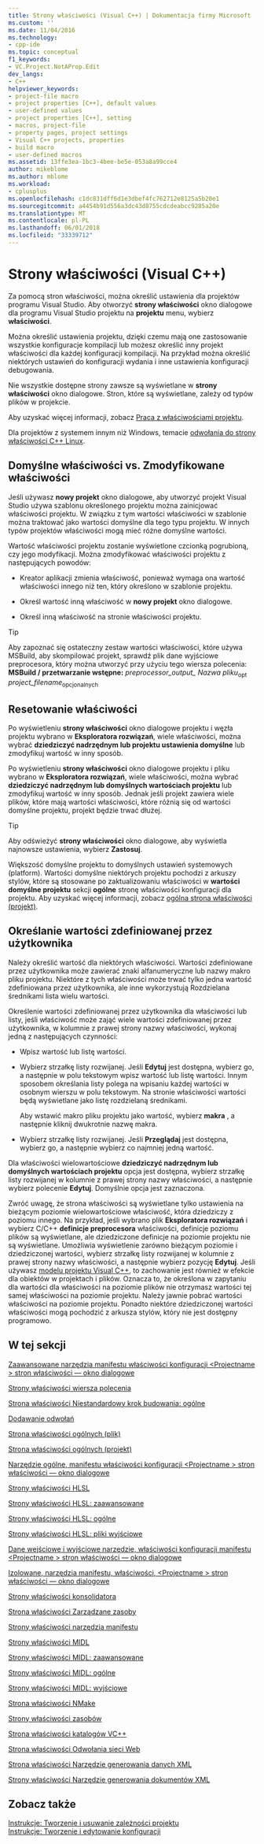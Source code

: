 ```yaml
---
title: Strony właściwości (Visual C++) | Dokumentacja firmy Microsoft
ms.custom: ''
ms.date: 11/04/2016
ms.technology:
- cpp-ide
ms.topic: conceptual
f1_keywords:
- VC.Project.NotAProp.Edit
dev_langs:
- C++
helpviewer_keywords:
- project-file macro
- project properties [C++], default values
- user-defined values
- project properties [C++], setting
- macros, project-file
- property pages, project settings
- Visual C++ projects, properties
- build macro
- user-defined macros
ms.assetid: 13ffe3ea-1bc3-4bee-be5e-053a8a99cce4
author: mikeblome
ms.author: mblome
ms.workload:
- cplusplus
ms.openlocfilehash: c1dc831dff6d1e3dbef4fc762712e8125a5b20e1
ms.sourcegitcommit: a4454b91d556a3dc43d8755cdcdeabcc9285a20e
ms.translationtype: MT
ms.contentlocale: pl-PL
ms.lasthandoff: 06/01/2018
ms.locfileid: "33339712"
---
```

# <a name="property-pages-visual-c"></a>Strony właściwości (Visual C++)

Za pomocą stron właściwości, można określić ustawienia dla projektów programu Visual Studio. Aby otworzyć **strony właściwości** okno dialogowe dla programu Visual Studio projektu na **projektu** menu, wybierz **właściwości**.

Można określić ustawienia projektu, dzięki czemu mają one zastosowanie wszystkie konfiguracje kompilacji lub możesz określić inny projekt właściwości dla każdej konfiguracji kompilacji. Na przykład można określić niektórych ustawień do konfiguracji wydania i inne ustawienia konfiguracji debugowania.

Nie wszystkie dostępne strony zawsze są wyświetlane w **strony właściwości** okno dialogowe. Stron, które są wyświetlane, zależy od typów plików w projekcie.

Aby uzyskać więcej informacji, zobacz [Praca z właściwościami projektu](../ide/working-with-project-properties.md).

Dla projektów z systemem innym niż Windows, temacie [odwołania do strony właściwości C++ Linux](../linux/prop-pages-linux.md)<!-- or [C++ Cross Platform Property Page Reference](../linux/prop-pages-linux.md)-->.

## <a name="default-properties-vs-modified-properties"></a>Domyślne właściwości vs. Zmodyfikowane właściwości

Jeśli używasz **nowy projekt** okno dialogowe, aby utworzyć projekt Visual Studio używa szablonu określonego projektu można zainicjować właściwości projektu. W związku z tym wartości właściwości w szablonie można traktować jako wartości domyślne dla tego typu projektu. W innych typów projektów właściwości mogą mieć różne domyślne wartości.

Wartość właściwości projektu zostanie wyświetlone czcionką pogrubioną, czy jego modyfikacji. Można zmodyfikować właściwości projektu z następujących powodów:

- Kreator aplikacji zmienia właściwość, ponieważ wymaga ona wartość właściwości innego niż ten, który określono w szablonie projektu.

- Określ wartość inną właściwość w **nowy projekt** okno dialogowe.

- Określ inną właściwość na stronie właściwości projektu.

> [!TIP]
> Aby zapoznać się ostateczny zestaw wartości właściwości, które używa MSBuild, aby skompilować projekt, sprawdź plik dane wyjściowe preprocesora, który można utworzyć przy użyciu tego wiersza polecenia: **MSBuild / przetwarzanie wstępne:** *preprocessor_output_ Nazwa pliku*<sub>opt</sub> *project_filename*<sub>opcjonalnych</sub>

## <a name="resetting-properties"></a>Resetowanie właściwości

Po wyświetleniu **strony właściwości** okno dialogowe projektu i węzła projektu wybrano w **Eksploratora rozwiązań**, wiele właściwości, można wybrać **dziedziczyć nadrzędnym lub projektu ustawienia domyślne** lub zmodyfikuj wartość w inny sposób.

Po wyświetleniu **strony właściwości** okno dialogowe projektu i pliku wybrano w **Eksploratora rozwiązań**, wiele właściwości, można wybrać **dziedziczyć nadrzędnym lub domyślnych wartościach projektu** lub zmodyfikuj wartość w inny sposób. Jednak jeśli projekt zawiera wiele plików, które mają wartości właściwości, które różnią się od wartości domyślne projektu, projekt będzie trwać dłużej.

> [!TIP]
> Aby odświeżyć **strony właściwości** okno dialogowe, aby wyświetla najnowsze ustawienia, wybierz **Zastosuj**.

Większość domyślne projektu to domyślnych ustawień systemowych (platform). Wartości domyślne niektórych projektu pochodzi z arkuszy stylów, które są stosowane po zaktualizowaniu właściwości w **wartości domyślne projektu** sekcji **ogólne** stronę właściwości konfiguracji dla projektu. Aby uzyskać więcej informacji, zobacz [ogólna strona właściwości (projekt)](../ide/general-property-page-project.md).

## <a name="specifying-user-defined-values"></a>Określanie wartości zdefiniowanej przez użytkownika

Należy określić wartość dla niektórych właściwości. Wartości zdefiniowane przez użytkownika może zawierać znaki alfanumeryczne lub nazwy makro pliku projektu. Niektóre z tych właściwości może trwać tylko jedna wartość zdefiniowana przez użytkownika, ale inne wykorzystują Rozdzielana średnikami lista wielu wartości.

Określenie wartości zdefiniowanej przez użytkownika dla właściwości lub listy, jeśli właściwość może zająć wiele wartości zdefiniowanej przez użytkownika, w kolumnie z prawej strony nazwy właściwości, wykonaj jedną z następujących czynności:

- Wpisz wartość lub listę wartości.

- Wybierz strzałkę listy rozwijanej. Jeśli **Edytuj** jest dostępna, wybierz go, a następnie w polu tekstowym wpisz wartość lub listę wartości. Innym sposobem określania listy polega na wpisaniu każdej wartości w osobnym wierszu w polu tekstowym. Na stronie właściwości wartości będą wyświetlane jako listę rozdzielaną średnikami.

   Aby wstawić makro pliku projektu jako wartość, wybierz **makra** , a następnie kliknij dwukrotnie nazwę makra.

- Wybierz strzałkę listy rozwijanej. Jeśli **Przeglądaj** jest dostępna, wybierz go, a następnie wybierz co najmniej jedną wartość.

Dla właściwości wielowartościowe **dziedziczyć nadrzędnym lub domyślnych wartościach projektu** opcja jest dostępna, wybierz strzałkę listy rozwijanej w kolumnie z prawej strony nazwy właściwości, a następnie wybierz polecenie **Edytuj**. Domyślnie opcja jest zaznaczona.

Zwróć uwagę, że strona właściwości są wyświetlane tylko ustawienia na bieżącym poziomie wielowartościowe właściwość, która dziedziczy z poziomu innego. Na przykład, jeśli wybrano plik **Eksploratora rozwiązań** i wybierz C/C++ **definicje preprocesora** właściwości, definicje poziomu plików są wyświetlane, ale dziedziczone definicje na poziomie projektu nie są wyświetlane. Umożliwia wyświetlenie zarówno bieżącym poziomie i dziedziczonej wartości, wybierz strzałkę listy rozwijanej w kolumnie z prawej strony nazwy właściwości, a następnie wybierz pozycję **Edytuj**. Jeśli używasz [modelu projektu Visual C++](https://docs.microsoft.com/dotnet/api/microsoft.visualstudio.vcprojectengine), to zachowanie jest również w efekcie dla obiektów w projektach i plików. Oznacza to, że określona w zapytaniu dla wartości dla właściwości na poziomie plików nie otrzymasz wartości tej samej właściwości na poziomie projektu. Należy jawnie pobrać wartości właściwości na poziomie projektu. Ponadto niektóre dziedziczonej wartości właściwości mogą pochodzić z arkusza stylów, który nie jest dostępny programowo.

## <a name="in-this-section"></a>W tej sekcji

[Zaawansowane narzędzia manifestu właściwości konfiguracji \<Projectname > stron właściwości — okno dialogowe](../ide/advanced-manifest-tool.md)

[Strony właściwości wiersza polecenia](../ide/command-line-property-pages.md)

[Strona właściwości Niestandardowy krok budowania: ogólne](../ide/custom-build-step-property-page-general.md)

[Dodawanie odwołań](../ide/adding-references-in-visual-cpp-projects.md)

[Strona właściwości ogólnych (plik)](../ide/general-property-page-file.md)

[Strona właściwości ogólnych (projekt)](../ide/general-property-page-project.md)

[Narzędzie ogólne, manifestu właściwości konfiguracji \<Projectname > stron właściwości — okno dialogowe](../ide/general-manifest-tool-configuration-properties.md)

[Strony właściwości HLSL](../ide/hlsl-property-pages.md)

[Strony właściwości HLSL: zaawansowane](../ide/hlsl-property-pages-advanced.md)

[Strony właściwości HLSL: ogólne](../ide/hlsl-property-pages-general.md)

[Strony właściwości HLSL: pliki wyjściowe](../ide/hlsl-property-pages-output-files.md)

[Dane wejściowe i wyjściowe narzędzie, właściwości konfiguracji manifestu \<Projectname > stron właściwości — okno dialogowe](../ide/input-and-output-manifest-tool.md)

[Izolowane, narzędzia manifestu, właściwości, \<Projectname > stron właściwości — okno dialogowe](../ide/isolated-com-manifest-tool.md)

[Strony właściwości konsolidatora](../ide/linker-property-pages.md)

[Strona właściwości Zarządzane zasoby](../ide/managed-resources-property-page.md)

[Strony właściwości narzędzia manifestu](../ide/manifest-tool-property-pages.md)

[Strony właściwości MIDL](../ide/midl-property-pages.md)

[Strony właściwości MIDL: zaawansowane](../ide/midl-property-pages-advanced.md)

[Strony właściwości MIDL: ogólne](../ide/midl-property-pages-general.md)

[Strony właściwości MIDL: wyjściowe](../ide/midl-property-pages-output.md)

[Strona właściwości NMake](../ide/nmake-property-page.md)

[Strony właściwości zasobów](../ide/resources-property-pages.md)

[Strona właściwości katalogów VC++](../ide/vcpp-directories-property-page.md)

[Strona właściwości Odwołania sieci Web](../ide/web-references-property-page.md)

[Strona właściwości Narzędzie generowania danych XML](../ide/xml-data-generator-tool-property-page.md)

[Strony właściwości Narzędzie generowania dokumentów XML](../ide/xml-document-generator-tool-property-pages.md)

## <a name="see-also"></a>Zobacz także

[Instrukcje: Tworzenie i usuwanie zależności projektu](/visualstudio/ide/how-to-create-and-remove-project-dependencies)  
[Instrukcje: Tworzenie i edytowanie konfiguracji](/visualstudio/ide/how-to-create-and-edit-configurations)  
